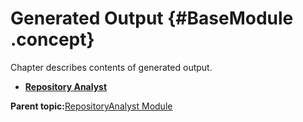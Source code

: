 # Generated Output {#BaseModule .concept}

Chapter describes contents of generated output.

-   **[Repository Analyst](../../../modules/rita/output/repositoryAnalyst.md)**  


**Parent topic:**[RepositoryAnalyst Module](../../../modules/rita/index.md)

